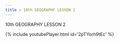 ```yaml
---
title : 10th GEOGRAPHY LESSON 2
---
```


10th GEOGRAPHY LESSON 2



{% include youtubePlayer.html id='2pTYorh9tEc' %}
